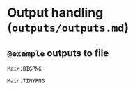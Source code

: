 # Output handling (`outputs/outputs.md`)

## `@example` outputs to file

```@example
Main.BIGPNG
```
```@example
Main.TINYPNG
```
